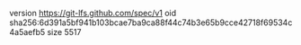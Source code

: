 version https://git-lfs.github.com/spec/v1
oid sha256:6d391a5bf941b103bcae7ba9ca88f44c74b3e65b9cce42718f69534c4a5aefb5
size 5517
